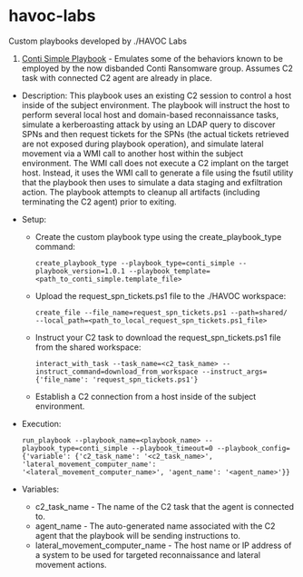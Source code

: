 # havoc-labs
Custom playbooks developed by ./HAVOC Labs

1.  [Conti Simple Playbook](./custom_playbooks/conti_simple/) - Emulates some of the behaviors known to be employed by the now disbanded Conti Ransomware group. Assumes C2 task with connected C2 agent are already in place.
- Description: This playbook uses an existing C2 session to control a host inside of the subject environment. The playbook will instruct the host to perform several local host and domain-based reconnaissance tasks, simulate a kerberoasting attack by using an LDAP query to discover SPNs and then request tickets for the SPNs (the actual tickets retrieved are not exposed during playbook operation), and simulate lateral movement via a WMI call to another host within the subject environment. The WMI call does not execute a C2 implant on the target host. Instead, it uses the WMI call to generate a file using the fsutil utility that the playbook then uses to simulate a data staging and exfiltration action. The playbook attempts to cleanup all artifacts (including terminating the C2 agent) prior to exiting.

- Setup:
  - Create the custom playbook type using the create_playbook_type command:

    `create_playbook_type --playbook_type=conti_simple --playbook_version=1.0.1 --playbook_template=<path_to_conti_simple.template_file>`

  - Upload the request_spn_tickets.ps1 file to the ./HAVOC workspace:

    `create_file --file_name=request_spn_tickets.ps1 --path=shared/ --local_path=<path_to_local_request_spn_tickets.ps1_file>`

  - Instruct your C2 task to download the request_spn_tickets.ps1 file from the shared workspace:

    `interact_with_task --task_name=<c2_task_name> --instruct_command=download_from_workspace --instruct_args={'file_name': 'request_spn_tickets.ps1'}`

  - Establish a C2 connection from a host inside of the subject environment.

- Execution:

  `run_playbook --playbook_name=<playbook_name> --playbook_type=conti_simple --playbook_timeout=0 --playbook_config={'variable': {'c2_task_name': '<c2_task_name>', 'lateral_movement_computer_name': '<lateral_movement_computer_name>', 'agent_name': '<agent_name>'}}`

- Variables:
  - c2_task_name - The name of the C2 task that the agent is connected to.
  - agent_name - The auto-generated name associated with the C2 agent that the playbook will be sending instructions to.
  - lateral_movement_computer_name - The host name or IP address of a system to be used for targeted reconnaissance and lateral movement actions.
